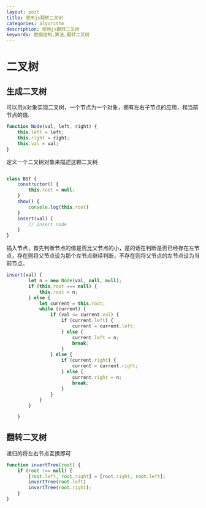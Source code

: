 ```yaml
---
layout: post
title: 使用js翻转二叉树
categories: algorithm
description: 使用js翻转二叉树
keywords: 数据结构,算法,翻转二叉树
---
```

# 二叉树

## 生成二叉树

可以用js对象实现二叉树，一个节点为一个对象，拥有左右子节点的应用，和当前节点的值.
```javascript
function Node(val, left, right) {
    this.left = left;
    this.right = right;
    this.val = val;
}
```
定义一个二叉树对象来描述这颗二叉树
```javascript

class BST {
    constructor() {
        this.root = null;
    }
    show() {
        console.log(this.root)
    }
    insert(val) {
        // insert node
    }
}
```

插入节点，首先判断节点的值是否比父节点的小，是的话在判断是否已经存在左节点，存在则将父节点设为那个左节点继续判断，不存在则将父节点的左节点设为当前节点。

```javascript
insert(val) {
        let n = new Node(val, null, null);
        if (this.root === null) {
            this.root = n;
        } else {
            let current = this.root;
            while (current) {
                if (val <= current.val) {
                    if (current.left) {
                        current = current.left;
                    } else {
                        current.left = n;
                        break;
                    }
                } else {
                    if (current.right) {
                        current = current.right;
                    } else {
                        current.right = n;
                        break;
                    }
                }
            }
        }

    }
```

## 翻转二叉树
递归的将左右节点互换即可
``` javascript
function invertTree(root) {
    if (root !== null) {
        [root.left, root.right] = [root.right, root.left];
        invertTree(root.left)
        invertTree(root.right);
    }
}
```
